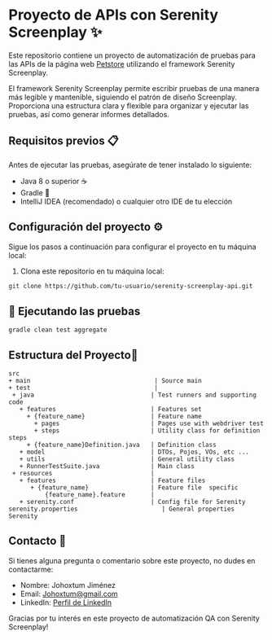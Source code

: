 # Proyecto de APIs con Serenity Screenplay ✨

Este repositorio contiene un proyecto de automatización de pruebas para las APIs de la página web [Petstore](https://petstore.swagger.io/v2) utilizando el framework Serenity Screenplay.

El framework Serenity Screenplay permite escribir pruebas de una manera más legible y mantenible, siguiendo el patrón de diseño Screenplay. Proporciona una estructura clara y flexible para organizar y ejecutar las pruebas, así como generar informes detallados.

## Requisitos previos 📋

Antes de ejecutar las pruebas, asegúrate de tener instalado lo siguiente:

- Java 8 o superior ☕
- Gradle 🚀
- IntelliJ IDEA (recomendado) o cualquier otro IDE de tu elección

## Configuración del proyecto ⚙️

Sigue los pasos a continuación para configurar el proyecto en tu máquina local:

1. Clona este repositorio en tu máquina local:

```bash
git clone https://github.com/tu-usuario/serenity-screenplay-api.git
```

## :rocket: Ejecutando las pruebas

```shell
gradle clean test aggregate
```
## Estructura del Proyecto📁

```Gherkin
src
+ main                                  | Source main
+ test                                  |
 + java                                | Test runners and supporting code
   + features                          | Features set
     + {feature_name}                  | Feature name
       + pages                         | Pages use with webdriver test
       + steps                         | Utility class for definition steps
     + {feature_name}Definition.java   | Definition class 
   + model                             | DTOs, Pojos, VOs, etc ...
   + utils                             | General utility class
   + RunnerTestSuite.java              | Main class
 + resources                           |
   + features                          | Feature files
      + {feature_name}                 | Feature file  specific
          {feature_name}.feature       |
   + serenity.conf                     | Config file for Serenity
serenity.properties                       | General properties Serenity
```

## Contacto :email:

Si tienes alguna pregunta o comentario sobre este proyecto, no dudes en contactarme:

- Nombre: Johoxtum Jiménez
- Email: [Johoxtum@gmail.com](mailto:Johoxtum@gmail.com)
- LinkedIn: [Perfil de LinkedIn](https://www.linkedin.com/in/johoxtum-jimenez-463ba1211/)

Gracias por tu interés en este proyecto de automatización QA con Serenity Screenplay!
